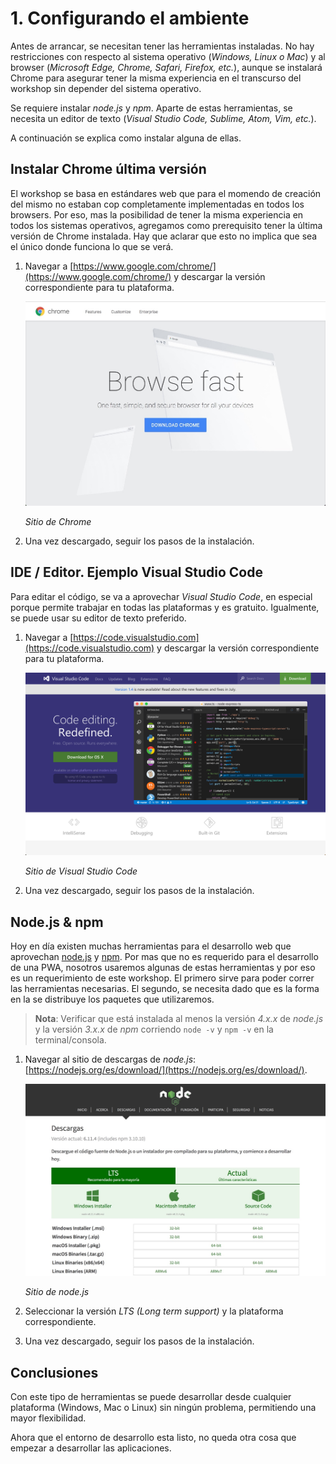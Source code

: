 # 1. Configurando el ambiente

Antes de arrancar, se necesitan tener las herramientas instaladas. No hay restricciones con respecto al sistema operativo (_Windows, Linux o Mac_) y al browser (_Microsoft Edge, Chrome, Safari, Firefox, etc._), aunque se instalará Chrome para asegurar tener la misma experiencia en el transcurso del workshop sin depender del sistema operativo. 

Se requiere instalar _node.js_ y _npm_. Aparte de estas herramientas, se necesita un editor de texto (_Visual Studio Code, Sublime, Atom, Vim, etc._). 

A continuación se explica como instalar alguna de ellas.


## Instalar Chrome última versión

El workshop se basa en estándares web que para el momendo de creación del mismo no estaban cop completamente implementadas en todos los browsers. Por eso, mas la posibilidad de tener la misma experiencia en todos los sistemas operativos, agregamos como prerequisito tener la última versión de Chrome instalada. Hay que aclarar que esto no implica que sea el único donde funciona lo que se verá.

1. Navegar a [https://www.google.com/chrome/](https://www.google.com/chrome/) y descargar la versión correspondiente para tu plataforma.

    ![Sitio de Chrome](./images/chrome.jpg "Sitio de Chrome")

    _Sitio de Chrome_

1. Una vez descargado, seguir los pasos de la instalación.

## IDE / Editor. Ejemplo Visual Studio Code

Para editar el código, se va a aprovechar _Visual Studio Code_, en especial porque permite trabajar en todas las plataformas y es gratuito. Igualmente, se puede usar su editor de texto preferido.

1. Navegar a [https://code.visualstudio.com](https://code.visualstudio.com) y descargar la versión correspondiente para tu plataforma.

    ![Sitio de Visual Studio Code](./images/vs-code.png "Sitio de Visual Studio Code")

    _Sitio de Visual Studio Code_

1. Una vez descargado, seguir los pasos de la instalación.


## Node.js & npm

Hoy en día existen muchas herramientas para el desarrollo web que aprovechan [node.js](https://nodejs.org) y [npm](https://www.npmjs.com). Por mas que no es requerido para el desarrollo de una PWA, nosotros usaremos algunas de estas herramientas y por eso es un requerimiento de este workshop. El primero sirve para poder correr las herramientas necesarias. El segundo, se necesita dado que es la forma en la se distribuye los paquetes que utilizaremos.

> **Nota**: Verificar que está instalada al menos la versión _4.x.x_ de _node.js_ y la versión _3.x.x_ de _npm_ corriendo `node -v` y `npm -v` en la terminal/consola.

1. Navegar al sitio de descargas de _node.js_: [https://nodejs.org/es/download/](https://nodejs.org/es/download/).

    ![Sitio de node.js](./images/nodejs.jpg "Sitio de node.js")

    _Sitio de node.js_

1. Seleccionar la versión _LTS (Long term support)_ y la plataforma correspondiente.

1. Una vez descargado, seguir los pasos de la instalación.


## Conclusiones

Con este tipo de herramientas se puede desarrollar desde cualquier plataforma (Windows, Mac o Linux) sin ningún problema, permitiendo una mayor flexibilidad.

Ahora que el entorno de desarrollo esta listo, no queda otra cosa que empezar a desarrollar las aplicaciones.